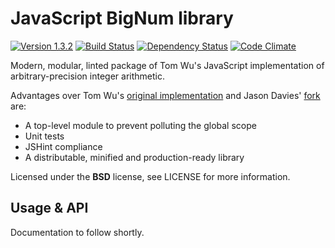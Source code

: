 # JavaScript BigNum library

[![Version 1.3.2](https://img.shields.io/badge/version-1.3.2-blue.svg)](https://github.com/timkurvers/jsbn)
[![Build Status](https://img.shields.io/travis/timkurvers/jsbn.svg)](https://travis-ci.org/timkurvers/jsbn)
[![Dependency Status](https://img.shields.io/gemnasium/timkurvers/jsbn.svg)](https://gemnasium.com/timkurvers/jsbn)
[![Code Climate](https://img.shields.io/codeclimate/github/timkurvers/jsbn.svg)](https://codeclimate.com/github/timkurvers/jsbn)

Modern, modular, linted package of Tom Wu's JavaScript implementation of arbitrary-precision integer arithmetic.

Advantages over Tom Wu's [original implementation](http://www-cs-students.stanford.edu/~tjw/jsbn/) and Jason Davies' [fork](https://github.com/jasondavies/jsbn) are:

* A top-level module to prevent polluting the global scope
* Unit tests
* JSHint compliance
* A distributable, minified and production-ready library

Licensed under the **BSD** license, see LICENSE for more information.


## Usage & API

Documentation to follow shortly.
